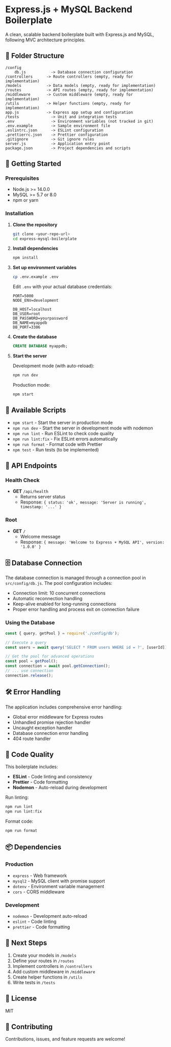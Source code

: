 # Express.js + MySQL Backend Boilerplate

A clean, scalable backend boilerplate built with Express.js and MySQL, following MVC architecture principles.

## 📁 Folder Structure

```
/config
    db.js           -> Database connection configuration
/controllers      -> Route controllers (empty, ready for implementation)
/models           -> Data models (empty, ready for implementation)
/routes           -> API routes (empty, ready for implementation)
/middleware       -> Custom middleware (empty, ready for implementation)
/utils            -> Helper functions (empty, ready for implementation)
app.js            -> Express app setup and configuration
/tests              -> Unit and integration tests
.env                -> Environment variables (not tracked in git)
.env.example        -> Sample environment file
.eslintrc.json      -> ESLint configuration
.prettierrc.json    -> Prettier configuration
.gitignore          -> Git ignore rules
server.js           -> Application entry point
package.json        -> Project dependencies and scripts
```

## 🚀 Getting Started

### Prerequisites

- Node.js >= 14.0.0
- MySQL >= 5.7 or 8.0
- npm or yarn

### Installation

1. **Clone the repository**
   ```bash
   git clone <your-repo-url>
   cd express-mysql-boilerplate
   ```

2. **Install dependencies**
   ```bash
   npm install
   ```

3. **Set up environment variables**
   ```bash
   cp .env.example .env
   ```
   
   Edit `.env` with your actual database credentials:
   ```env
   PORT=5000
   NODE_ENV=development
   
   DB_HOST=localhost
   DB_USER=root
   DB_PASSWORD=yourpassword
   DB_NAME=myappdb
   DB_PORT=3306
   ```

4. **Create the database**
   ```sql
   CREATE DATABASE myappdb;
   ```

5. **Start the server**
   
   Development mode (with auto-reload):
   ```bash
   npm run dev
   ```
   
   Production mode:
   ```bash
   npm start
   ```

## 📝 Available Scripts

- `npm start` - Start the server in production mode
- `npm run dev` - Start the server in development mode with nodemon
- `npm run lint` - Run ESLint to check code quality
- `npm run lint:fix` - Fix ESLint errors automatically
- `npm run format` - Format code with Prettier
- `npm test` - Run tests (to be implemented)

## 🔌 API Endpoints

### Health Check
- **GET** `/api/health`
  - Returns server status
  - Response: `{ status: 'ok', message: 'Server is running', timestamp: '...' }`

### Root
- **GET** `/`
  - Welcome message
  - Response: `{ message: 'Welcome to Express + MySQL API', version: '1.0.0' }`

## 🗄️ Database Connection

The database connection is managed through a connection pool in `src/config/db.js`. The pool configuration includes:

- Connection limit: 10 concurrent connections
- Automatic reconnection handling
- Keep-alive enabled for long-running connections
- Proper error handling and process exit on connection failure

### Using the Database

```javascript
const { query, getPool } = require('./config/db');

// Execute a query
const users = await query('SELECT * FROM users WHERE id = ?', [userId]);

// Get the pool for advanced operations
const pool = getPool();
const connection = await pool.getConnection();
// ... use connection
connection.release();
```

## 🛠️ Error Handling

The application includes comprehensive error handling:

- Global error middleware for Express routes
- Unhandled promise rejection handler
- Uncaught exception handler
- Database connection error handling
- 404 route handler

## 🔧 Code Quality

This boilerplate includes:

- **ESLint** - Code linting and consistency
- **Prettier** - Code formatting
- **Nodemon** - Auto-reload during development

Run linting:
```bash
npm run lint
npm run lint:fix
```

Format code:
```bash
npm run format
```

## 📦 Dependencies

### Production
- `express` - Web framework
- `mysql2` - MySQL client with promise support
- `dotenv` - Environment variable management
- `cors` - CORS middleware

### Development
- `nodemon` - Development auto-reload
- `eslint` - Code linting
- `prettier` - Code formatting

## 🚦 Next Steps

1. Create your models in `/models`
2. Define your routes in `/routes`
3. Implement controllers in `/controllers`
4. Add custom middleware in `/middleware`
5. Create helper functions in `/utils`
6. Write tests in `/tests`

## 📄 License

MIT

## 🤝 Contributing

Contributions, issues, and feature requests are welcome!